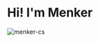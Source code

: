 # Hi! I'm Menker
![menker-cs](https://github-readme-stats.vercel.app/api/top-langs?username=menker-cs&show_icons=true&theme=tokyonight&layout=compact)
